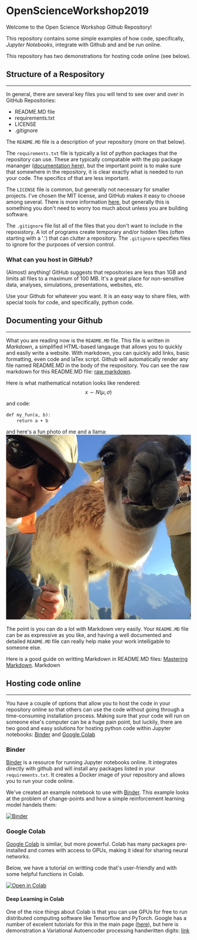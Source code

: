 # OpenScienceWorkshop2019
Welcome to the Open Science Workshop Github Repository!

This repository contains some simple examples of how code, specifically, *Jupyter Notebooks*, integrate with Github and and be run online. 


This repository has two demonstrations for hosting code online (see below).  

## Structure of a Respository
___
In general, there are several key files you will tend to see over and over in GitHub Repositories:
  
  * README.MD file
  * requirements.txt
  * LICENSE
  * .gitignore

The `README.MD` file is a description of your repository (more on that below). 

The `requirements.txt` file is typically a list of python packages that the repository can use.  These are typically compatable with the pip package mananger ([documentation here](https://pip.readthedocs.io/en/1.1/requirements.html)), but the important point is to make sure that somewhere in the repository, it is clear exactly what is needed to run your code.  The specifics of that are less important.  

The `LICENSE` file is common, but generally not necessary for smaller projects.  I've chosen the MIT license, and GitHub makes it easy to choose among several.  There is more information [here](https://help.github.com/en/github/creating-cloning-and-archiving-repositories/licensing-a-repository), but generally this is something you don't need to worry too much about unless you are building software.

The `.gitignore`  file list all of the files that you don't want to include in the reposistory. A lot of programs create temporary and/or hidden files (often starting with a '.') that can clutter a repository.  The `.gitignore` specifies files to ignore for the purposes of version control. 

### What can you host in GitHub?
(Almost) anything! GitHub suggests that repositories are less than 1GB and limits all files to a maximum of 100 MB.  It's a great place for non-sensitive data, analyses, simulations, presentations, websites, etc.  

Use your Github for whatever you want.  It is an easy way to share files, with special tools for code, and specifically, python code.

## Documenting your Github
___
What you are reading now is the 
`README.MD` file.  This file is written in *Markdown*, a simplified HTML-based langauge that allows you to quickly and easily write a website. With markdown, you can quickly add links, basic formatting, even code and laTex script. Github will automatically render any file named README.MD in the body of the respository. You can see the raw markdown for this README.MD file: [raw markdown](https://raw.githubusercontent.com/nicktfranklin/OpenScienceWorkshop2019/master/README.md).


Here is what mathematical notation looks like rendered:
$$x \sim N(\mu, \sigma)$$

and code:

```
def my_fun(a, b):
    return a + b
```

and here's a fun photo of me and a llama:
![Image of Yaktocat](/images/IMG_0488.png)

The point is you can do a lot with Markdown very easily.  Your `README.MD` file can be as expressive as you like, and having a well documented and detailed `README.MD` file can really help make your work intelligable to someone else.


Here is a good guide on writting Markdown in README.MD files: [Mastering Markdown](https://guides.github.com/features/mastering-markdown/).  Markdown 

## Hosting code online
___
You have a couple of options that allow you to host the code in your repository online so that others can use the code without going through a time-consuming installation process.  Making sure that your code will run on someone else's computer can be a huge pain point, but luckily, there are two good and easy solutions for hosting python code within Jupyter notebooks: [Binder](https://mybinder.org) and [Google Colab](https://colab.research.google.com/)

### Binder

[Binder](https://mybinder.org) is a resource for running Jupyter notebooks online. It integrates directly with github and will install any packages listed in your `requirements.txt`.  It creates a Docker image of your repository and allows you to run your code online.


We've created an example notebook to use with [Binder](https://mybinder.org).  This example looks at the problem of change-points and how a simple reinforcement learning model handels them:

[![Binder](https://mybinder.org/badge_logo.svg)](https://mybinder.org/v2/gh/nicktfranklin/OpenScienceWorkshop2019/master?filepath=JupyterNotebooks%2FChangePointDetection%20Demo.ipynb) 


### Google Colab


[Google Colab](https://colab.research.google.com/) is simliar, but more powerful.  Colab has many packages pre-installed and comes with access to GPUs, making it ideal for sharing neural networks.  


Below, we have a tutorial on writting code that's user-friendly and with some helpful functions in Colab.

<a href="https://colab.research.google.com/github/nicktfranklin/OpenScienceWorkshop2019/blob/master/JupyterNotebooks/SimpleColab_OpenScienceWorkshop.ipynb"><img src="https://colab.research.google.com/assets/colab-badge.svg" alt="Open in Colab" title="Open and Execute in Google Colaboratory"></a> 

#### Deep Learning in Colab
One of the nice things about Colab is that you can use GPUs for free to run distributed computing software like Tensorflow and PyTorch.  Google has a number of excelent tutorials for this in the main page ([here](https://colab.research.google.com/)), but here is demonstration a Variational Autoencoder processing handwritten digits: [link](https://colab.research.google.com/github/tensorflow/docs/blob/master/site/en/tutorials/generative/cvae.ipynb)
